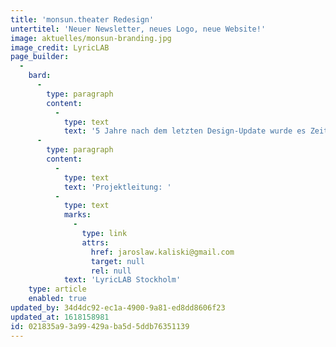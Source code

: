 ```yaml
---
title: 'monsun.theater Redesign'
untertitel: 'Neuer Newsletter, neues Logo, neue Website!'
image: aktuelles/monsun-branding.jpg
image_credit: LyricLAB
page_builder:
  -
    bard:
      -
        type: paragraph
        content:
          -
            type: text
            text: '5 Jahre nach dem letzten Design-Update wurde es Zeit für ein digitales Facelifting: Vom Logo, über das Briefpapier bis zur neuen Website haben wir alles komplett überarbeitet. Damit haben unsere vielen neuen Digitalformate auch endlich den passenden Rahmen.'
      -
        type: paragraph
        content:
          -
            type: text
            text: 'Projektleitung: '
          -
            type: text
            marks:
              -
                type: link
                attrs:
                  href: jaroslaw.kaliski@gmail.com
                  target: null
                  rel: null
            text: 'LyricLAB Stockholm'
    type: article
    enabled: true
updated_by: 34d4dc92-ec1a-4900-9a81-ed8dd8606f23
updated_at: 1618158981
id: 021835a9-3a99-429a-ba5d-5ddb76351139
---
```

